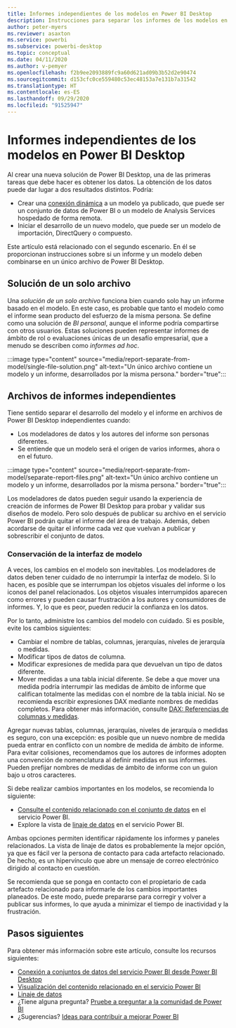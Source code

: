 ```yaml
---
title: Informes independientes de los modelos en Power BI Desktop
description: Instrucciones para separar los informes de los modelos en Power BI Desktop.
author: peter-myers
ms.reviewer: asaxton
ms.service: powerbi
ms.subservice: powerbi-desktop
ms.topic: conceptual
ms.date: 04/11/2020
ms.author: v-pemyer
ms.openlocfilehash: f2b9ee2093889fc9a60d621ad09b3b52d2e90474
ms.sourcegitcommit: d153cfc0ce559480c53ec48153a7e131b7a31542
ms.translationtype: HT
ms.contentlocale: es-ES
ms.lasthandoff: 09/29/2020
ms.locfileid: "91525947"
---
```

# <a name="separate-reports-from-models-in-power-bi-desktop"></a>Informes independientes de los modelos en Power BI Desktop

Al crear una nueva solución de Power BI Desktop, una de las primeras tareas que debe hacer es obtener los datos. La obtención de los datos puede dar lugar a dos resultados distintos. Podría:

- Crear una [conexión dinámica](../connect-data/desktop-report-lifecycle-datasets.md) a un modelo ya publicado, que puede ser un conjunto de datos de Power BI o un modelo de Analysis Services hospedado de forma remota.
- Iniciar el desarrollo de un nuevo modelo, que puede ser un modelo de importación, DirectQuery o compuesto.

Este artículo está relacionado con el segundo escenario. En él se proporcionan instrucciones sobre si un informe y un modelo deben combinarse en un único archivo de Power BI Desktop.

## <a name="single-file-solution"></a>Solución de un solo archivo

Una _solución de un solo archivo_ funciona bien cuando solo hay un informe basado en el modelo. En este caso, es probable que tanto el modelo como el informe sean producto del esfuerzo de la misma persona. Se define como una solución de _BI personal_, aunque el informe podría compartirse con otros usuarios. Estas soluciones pueden representar informes de ámbito de rol o evaluaciones únicas de un desafío empresarial, que a menudo se describen como _informes ad hoc_.

:::image type="content" source="media/report-separate-from-model/single-file-solution.png" alt-text="Un único archivo contiene un modelo y un informe, desarrollados por la misma persona." border="true":::

## <a name="separate-report-files"></a>Archivos de informes independientes

Tiene sentido separar el desarrollo del modelo y el informe en archivos de Power BI Desktop independientes cuando:

- Los modeladores de datos y los autores del informe son personas diferentes.
- Se entiende que un modelo será el origen de varios informes, ahora o en el futuro.

:::image type="content" source="media/report-separate-from-model/separate-report-files.png" alt-text="Un único archivo contiene un modelo y un informe, desarrollados por la misma persona." border="true":::

Los modeladores de datos pueden seguir usando la experiencia de creación de informes de Power BI Desktop para probar y validar sus diseños de modelo. Pero solo después de publicar su archivo en el servicio Power BI podrán quitar el informe del área de trabajo. Además, deben acordarse de quitar el informe cada vez que vuelvan a publicar y sobrescribir el conjunto de datos.

### <a name="preserve-the-model-interface"></a>Conservación de la interfaz de modelo

A veces, los cambios en el modelo son inevitables. Los modeladores de datos deben tener cuidado de no interrumpir la interfaz de modelo. Si lo hacen, es posible que se interrumpan los objetos visuales del informe o los iconos del panel relacionados. Los objetos visuales interrumpidos aparecen como errores y pueden causar frustración a los autores y consumidores de informes. Y, lo que es peor, pueden reducir la confianza en los datos.

Por lo tanto, administre los cambios del modelo con cuidado. Si es posible, evite los cambios siguientes:

- Cambiar el nombre de tablas, columnas, jerarquías, niveles de jerarquía o medidas.
- Modificar tipos de datos de columna.
- Modificar expresiones de medida para que devuelvan un tipo de datos diferente.
- Mover medidas a una tabla inicial diferente. Se debe a que mover una medida podría interrumpir las medidas de ámbito de informe que califican totalmente las medidas con el nombre de la tabla inicial. No se recomienda escribir expresiones DAX mediante nombres de medidas completos. Para obtener más información, consulte [DAX: Referencias de columnas y medidas](dax-column-measure-references.md).

Agregar nuevas tablas, columnas, jerarquías, niveles de jerarquía o medidas es seguro, con una excepción: es posible que un nuevo nombre de medida pueda entrar en conflicto con un nombre de medida de ámbito de informe. Para evitar colisiones, recomendamos que los autores de informes adopten una convención de nomenclatura al definir medidas en sus informes. Pueden prefijar nombres de medidas de ámbito de informe con un guion bajo u otros caracteres.

Si debe realizar cambios importantes en los modelos, se recomienda lo siguiente:

- [Consulte el contenido relacionado con el conjunto de datos](../consumer/end-user-related.md) en el servicio Power BI.
- Explore la vista de [linaje de datos](../collaborate-share/service-data-lineage.md) en el servicio Power BI.

Ambas opciones permiten identificar rápidamente los informes y paneles relacionados. La vista de linaje de datos es probablemente la mejor opción, ya que es fácil ver la persona de contacto para cada artefacto relacionado. De hecho, es un hipervínculo que abre un mensaje de correo electrónico dirigido al contacto en cuestión.

Se recomienda que se ponga en contacto con el propietario de cada artefacto relacionado para informarle de los cambios importantes planeados. De este modo, puede prepararse para corregir y volver a publicar sus informes, lo que ayuda a minimizar el tiempo de inactividad y la frustración.

## <a name="next-steps"></a>Pasos siguientes

Para obtener más información sobre este artículo, consulte los recursos siguientes:

- [Conexión a conjuntos de datos del servicio Power BI desde Power BI Desktop](../connect-data/desktop-report-lifecycle-datasets.md)
- [Visualización del contenido relacionado en el servicio Power BI](../consumer/end-user-related.md)
- [Linaje de datos](../collaborate-share/service-data-lineage.md)
- ¿Tiene alguna pregunta? [Pruebe a preguntar a la comunidad de Power BI](https://community.powerbi.com/)
- ¿Sugerencias? [Ideas para contribuir a mejorar Power BI](https://ideas.powerbi.com/)
